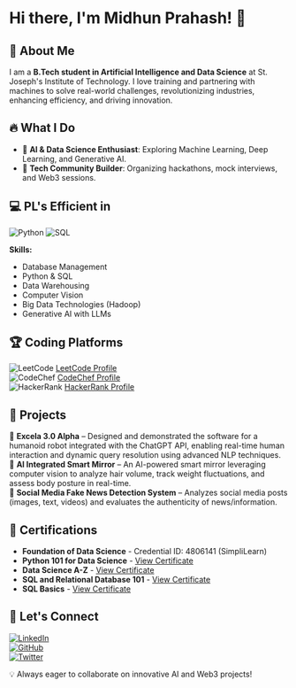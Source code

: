 # Hi there, I'm Midhun Prahash! 👋

## 🚀 About Me
I am a **B.Tech student in Artificial Intelligence and Data Science** at St. Joseph's Institute of Technology. I love training and partnering with machines to solve real-world challenges, revolutionizing industries, enhancing efficiency, and driving innovation.

## 🔥 What I Do
- 🔹 **AI & Data Science Enthusiast**: Exploring Machine Learning, Deep Learning, and Generative AI.
- 🔹 **Tech Community Builder**: Organizing hackathons, mock interviews, and Web3 sessions.


## 💻 PL's Efficient in
![Python](https://img.shields.io/badge/Python-3776AB?style=for-the-badge&logo=python&logoColor=white)
![SQL](https://img.shields.io/badge/SQL-4479A1?style=for-the-badge&logo=postgresql&logoColor=white)

**Skills:**
- Database Management
- Python & SQL
- Data Warehousing
- Computer Vision
- Big Data Technologies (Hadoop)
- Generative AI with LLMs

## 🏆 Coding Platforms
![LeetCode](https://img.shields.io/badge/LeetCode-FFA116?style=for-the-badge&logo=leetcode&logoColor=black) [LeetCode Profile](https://leetcode.com/u/midhunprahash/)  
![CodeChef](https://img.shields.io/badge/CodeChef-5B4638?style=for-the-badge&logo=codechef&logoColor=white) [CodeChef Profile](https://www.codechef.com/users/midhun_ai)  
![HackerRank](https://img.shields.io/badge/HackerRank-00EA64?style=for-the-badge&logo=hackerrank&logoColor=white) [HackerRank Profile](https://www.hackerrank.com/midhun_ai)  

## 📌 Projects
🔹 **Excela 3.0 Alpha** – Designed and demonstrated the software for a humanoid robot integrated with the ChatGPT API, enabling real-time human interaction and dynamic query resolution using advanced NLP techniques.  
🔹 **AI Integrated Smart Mirror** – An AI-powered smart mirror leveraging computer vision to analyze hair volume, track weight fluctuations, and assess body posture in real-time.  
🔹 **Social Media Fake News Detection System** – Analyzes social media posts (images, text, videos) and evaluates the authenticity of news/information.  

## 📜 Certifications
- **Foundation of Data Science** - Credential ID: 4806141 (SimpliLearn)
- **Python 101 for Data Science** - [View Certificate](https://courses.cognitiveclass.ai/certificates/202c332650394476875dcd912b5815b0)
- **Data Science A-Z** - [View Certificate](https://ude.my/UC-bc67920a-0176-426d-862b-3d31a85efib)
- **SQL and Relational Database 101** - [View Certificate](https://courses.cognitiveclass.ai/certificates/93085e4a9b8b4fed872d8eb5a9f816d0)
- **SQL Basics** - [View Certificate](https://www.skillrack.com/faces/free/certificate.xhtml?t=cert&id=482693&key=FFY)

## 📢 Let's Connect
[![LinkedIn](https://img.shields.io/badge/LinkedIn-0A66C2?style=for-the-badge&logo=linkedin&logoColor=white)](https://www.linkedin.com/in/midhun-prahash-14ab24292/)  
[![GitHub](https://img.shields.io/badge/GitHub-181717?style=for-the-badge&logo=github&logoColor=white)](https://github.com/midhun-ai)  
[![Twitter](https://img.shields.io/badge/Twitter-1DA1F2?style=for-the-badge&logo=twitter&logoColor=white)](https://twitter.com/midhun_ai)  

💡 Always eager to collaborate on innovative AI and Web3 projects!

